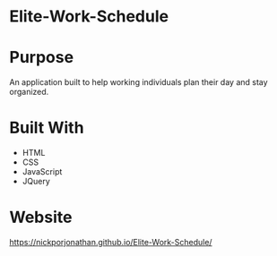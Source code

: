 # Elite-Work-Schedule

# Purpose
An application built to help working individuals plan their day and stay organized.
# Built With
- HTML
- CSS
- JavaScript
- JQuery
# Website
https://nickporjonathan.github.io/Elite-Work-Schedule/
